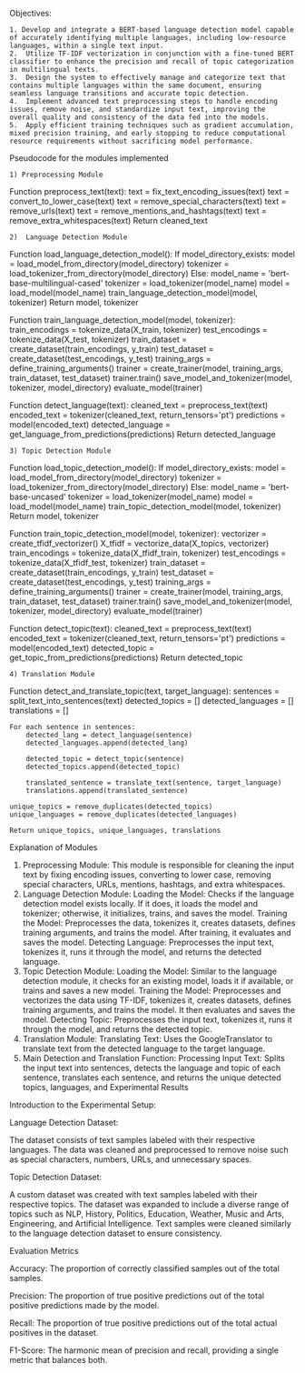 Objectives:

    1. Develop and integrate a BERT-based language detection model capable of accurately identifying multiple languages, including low-resource languages, within a single text input.
    2.  Utilize TF-IDF vectorization in conjunction with a fine-tuned BERT classifier to enhance the precision and recall of topic categorization in multilingual texts.
    3.  Design the system to effectively manage and categorize text that contains multiple languages within the same document, ensuring seamless language transitions and accurate topic detection.
    4.  Implement advanced text preprocessing steps to handle encoding issues, remove noise, and standardize input text, improving the overall quality and consistency of the data fed into the models.
    5.  Apply efficient training techniques such as gradient accumulation, mixed precision training, and early stopping to reduce computational resource requirements without sacrificing model performance.

Pseudocode for the modules implemented

    1) Preprocessing Module

Function preprocess_text(text):
    text = fix_text_encoding_issues(text)
    text = convert_to_lower_case(text)
    text = remove_special_characters(text)
    text = remove_urls(text)
    text = remove_mentions_and_hashtags(text)
    text = remove_extra_whitespaces(text)
    Return cleaned_text


    2)  Language Detection Module

Function load_language_detection_model():
    If model_directory_exists:
        model = load_model_from_directory(model_directory)
        tokenizer = load_tokenizer_from_directory(model_directory)
    Else:
        model_name = 'bert-base-multilingual-cased'
        tokenizer = load_tokenizer(model_name)
        model = load_model(model_name)
        train_language_detection_model(model, tokenizer)
    Return model, tokenizer

Function train_language_detection_model(model, tokenizer):
    train_encodings = tokenize_data(X_train, tokenizer)
    test_encodings = tokenize_data(X_test, tokenizer)
    train_dataset = create_dataset(train_encodings, y_train)
    test_dataset = create_dataset(test_encodings, y_test)
    training_args = define_training_arguments()
    trainer = create_trainer(model, training_args, train_dataset, test_dataset)
    trainer.train()
    save_model_and_tokenizer(model, tokenizer, model_directory)
    evaluate_model(trainer)

Function detect_language(text):
    cleaned_text = preprocess_text(text)
    encoded_text = tokenizer(cleaned_text, return_tensors='pt')
    predictions = model(encoded_text)
    detected_language = get_language_from_predictions(predictions)
    Return detected_language

    3) Topic Detection Module

Function load_topic_detection_model():
    If model_directory_exists:
        model = load_model_from_directory(model_directory)
        tokenizer = load_tokenizer_from_directory(model_directory)
    Else:
        model_name = 'bert-base-uncased'
        tokenizer = load_tokenizer(model_name)
        model = load_model(model_name)
        train_topic_detection_model(model, tokenizer)
    Return model, tokenizer

Function train_topic_detection_model(model, tokenizer):
    vectorizer = create_tfidf_vectorizer()
    X_tfidf = vectorize_data(X_topics, vectorizer)
    train_encodings = tokenize_data(X_tfidf_train, tokenizer)
    test_encodings = tokenize_data(X_tfidf_test, tokenizer)
    train_dataset = create_dataset(train_encodings, y_train)
    test_dataset = create_dataset(test_encodings, y_test)
    training_args = define_training_arguments()
    trainer = create_trainer(model, training_args, train_dataset, test_dataset)
    trainer.train()
    save_model_and_tokenizer(model, tokenizer, model_directory)
    evaluate_model(trainer)

Function detect_topic(text):
    cleaned_text = preprocess_text(text)
    encoded_text = tokenizer(cleaned_text, return_tensors='pt')
    predictions = model(encoded_text)
    detected_topic = get_topic_from_predictions(predictions)
    Return detected_topic

    4) Translation Module

Function detect_and_translate_topic(text, target_language):
    sentences = split_text_into_sentences(text)
    detected_topics = []
    detected_languages = []
    translations = []

    For each sentence in sentences:
        detected_lang = detect_language(sentence)
        detected_languages.append(detected_lang)
        
        detected_topic = detect_topic(sentence)
        detected_topics.append(detected_topic)
        
        translated_sentence = translate_text(sentence, target_language)
        translations.append(translated_sentence)
    
    unique_topics = remove_duplicates(detected_topics)
    unique_languages = remove_duplicates(detected_languages)
    
    Return unique_topics, unique_languages, translations

Explanation of Modules

1. Preprocessing Module:
This module is responsible for cleaning the input text by fixing encoding issues, converting to lower case, removing special characters, URLs, mentions, hashtags, and extra whitespaces.
2. Language Detection Module:
Loading the Model: Checks if the language detection model exists locally. If it does, it loads the model and tokenizer; otherwise, it initializes, trains, and saves the model.
Training the Model: Preprocesses the data, tokenizes it, creates datasets, defines training arguments, and trains the model. After training, it evaluates and saves the model.
Detecting Language: Preprocesses the input text, tokenizes it, runs it through the model, and returns the detected language.
3. Topic Detection Module:
Loading the Model: Similar to the language detection module, it checks for an existing model, loads it if available, or trains and saves a new model.
Training the Model: Preprocesses and vectorizes the data using TF-IDF, tokenizes it, creates datasets, defines training arguments, and trains the model. It then evaluates and saves the model.
Detecting Topic: Preprocesses the input text, tokenizes it, runs it through the model, and returns the detected topic.
4. Translation Module:
Translating Text: Uses the GoogleTranslator to translate text from the detected language to the target language.
5. Main Detection and Translation Function:
Processing Input Text: Splits the input text into sentences, detects the language and topic of each sentence, translates each sentence, and returns the unique detected topics, languages, and
Experimental Results

Introduction to the Experimental Setup:

Language Detection Dataset:

The dataset consists of text samples labeled with their respective languages.
The data was cleaned and preprocessed to remove noise such as special characters, numbers, URLs, and unnecessary spaces.

Topic Detection Dataset:

A custom dataset was created with text samples labeled with their respective topics.
The dataset was expanded to include a diverse range of topics such as NLP, History, Politics, Education, Weather, Music and Arts, Engineering, and Artificial Intelligence.
Text samples were cleaned similarly to the language detection dataset to ensure consistency.

Evaluation Metrics

Accuracy:
The proportion of correctly classified samples out of the total samples.

Precision:
The proportion of true positive predictions out of the total positive predictions made by the model.

Recall:
The proportion of true positive predictions out of the total actual positives in the dataset.

F1-Score:
The harmonic mean of precision and recall, providing a single metric that balances both.


